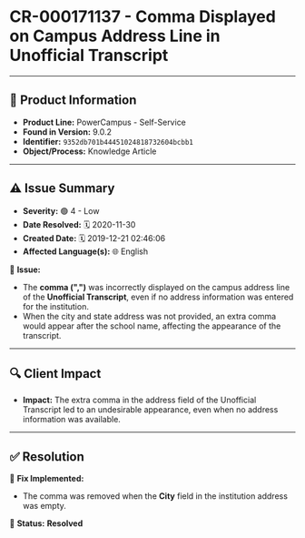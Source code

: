 # CR-000171137 - Comma Displayed on Campus Address Line in Unofficial Transcript

---

## 📌 Product Information  
- **Product Line:** PowerCampus - Self-Service  
- **Found in Version:** 9.0.2  
- **Identifier:** `9352db701b44451024818732604bcbb1`  
- **Object/Process:** Knowledge Article  

---

## ⚠️ Issue Summary  
- **Severity:** 🟢 4 - Low  
- **Date Resolved:** 🗓️ 2020-11-30  
- **Created Date:** 🗓️ 2019-12-21 02:46:06  
- **Affected Language(s):** 🌐 English  

🔹 **Issue:**  
- The **comma (",")** was incorrectly displayed on the campus address line of the **Unofficial Transcript**, even if no address information was entered for the institution.  
- When the city and state address was not provided, an extra comma would appear after the school name, affecting the appearance of the transcript.

---

## 🔍 Client Impact  
- **Impact:** The extra comma in the address field of the Unofficial Transcript led to an undesirable appearance, even when no address information was available.

---

## ✅ Resolution  
🔧 **Fix Implemented:**  
- The comma was removed when the **City** field in the institution address was empty.

🚀 **Status:** **Resolved**
